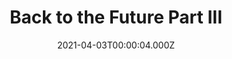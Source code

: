 ---
title: "Back to the Future Part III"
year: 1990
date: 2021-04-03T00:00:04.000Z
permalink: /almanac/movies/2021-04-03-back-to-the-future-part-iii/index.html
link: https://letterboxd.com/rknightuk/film/back-to-the-future-part-iii/5/
rating: 3
---